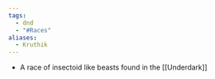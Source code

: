 ```yaml
---
tags:
  - dnd
  - "#Races"
aliases:
  - Kruthik
---
```

- A race of insectoid like beasts found in the [[Underdark]]